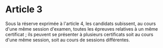 # Article 3

Sous la réserve exprimée à l'article 4, les candidats subissent, au cours d'une même session d'examen, toutes les épreuves relatives à un même certificat ; ils peuvent se présenter à plusieurs certificats soit au cours d'une même session, soit au cours de sessions différentes.
